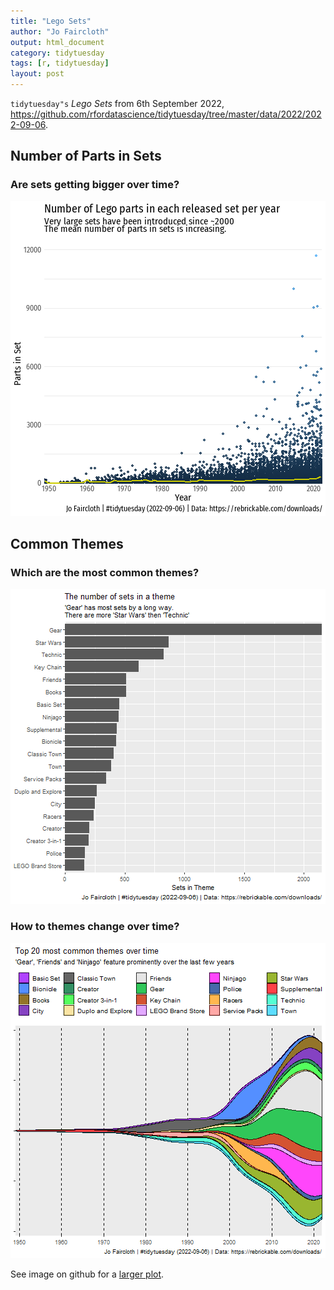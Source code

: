 ```yaml
---
title: "Lego Sets"
author: "Jo Faircloth"
output: html_document
category: tidytuesday
tags: [r, tidytuesday]
layout: post
---
```


`tidytuesday"s` _Lego Sets_ from 6th September 2022, <https://github.com/rfordatascience/tidytuesday/tree/master/data/2022/2022-09-06>.









## Number of Parts in Sets

### Are sets getting bigger over time?

![plot of chunk parts_over_time](/figure/R/tidytuesday/2022-09-07-tt-20220906-rebrickable/parts_over_time-1.png)

## Common Themes

### Which are the most common themes?

![plot of chunk common_themes](/figure/R/tidytuesday/2022-09-07-tt-20220906-rebrickable/common_themes-1.png)

### How to themes change over time?

![plot of chunk themes_per_year](/figure/R/tidytuesday/2022-09-07-tt-20220906-rebrickable/themes_per_year-1.png)

See image on github for a <a href="https://raw.githubusercontent.com/misstickles/misstickles.github.io/main/figure/R/tidytuesday/20220906.png" target="_blank">larger plot</a>.


